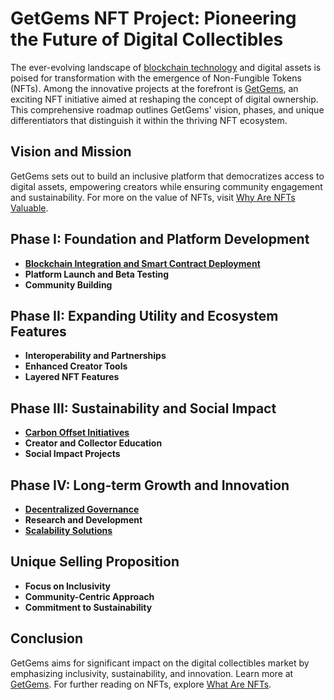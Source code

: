 # GetGems NFT Project: Pioneering the Future of Digital Collectibles

The ever-evolving landscape of [blockchain technology](https://www.license-token.com/wiki/what-is-blockchain) and digital assets is poised for transformation with the emergence of Non-Fungible Tokens (NFTs). Among the innovative projects at the forefront is [GetGems](https://getgemsproject.com), an exciting NFT initiative aimed at reshaping the concept of digital ownership. This comprehensive roadmap outlines GetGems' vision, phases, and unique differentiators that distinguish it within the thriving NFT ecosystem.

## Vision and Mission

GetGems sets out to build an inclusive platform that democratizes access to digital assets, empowering creators while ensuring community engagement and sustainability. For more on the value of NFTs, visit [Why Are NFTs Valuable](https://www.license-token.com/wiki/why-are-nf-ts-valuable).

## Phase I: Foundation and Platform Development

- **[Blockchain Integration and Smart Contract Deployment](https://www.license-token.com/wiki/smart-contracts-on-blockchain)**
- **Platform Launch and Beta Testing**
- **Community Building**

## Phase II: Expanding Utility and Ecosystem Features

- **Interoperability and Partnerships**
- **Enhanced Creator Tools**
- **Layered NFT Features**

## Phase III: Sustainability and Social Impact

- **[Carbon Offset Initiatives](https://www.license-token.com/wiki/sustainable-blockchain-practices)**
- **Creator and Collector Education**
- **Social Impact Projects**

## Phase IV: Long-term Growth and Innovation

- **[Decentralized Governance](https://www.license-token.com/wiki/decentralized-governance-in-open-source)**
- **Research and Development**
- **[Scalability Solutions](https://www.license-token.com/wiki/blockchain-scalability-solutions)**

## Unique Selling Proposition

- **Focus on Inclusivity**
- **Community-Centric Approach**
- **Commitment to Sustainability**

## Conclusion

GetGems aims for significant impact on the digital collectibles market by emphasizing inclusivity, sustainability, and innovation. Learn more at [GetGems](https://getgemsproject.com). For further reading on NFTs, explore [What Are NFTs](https://www.license-token.com/wiki/what-are-nf-ts).